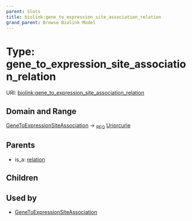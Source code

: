 ```yaml
---
parent: Slots
title: biolink:gene_to_expression_site_association_relation
grand_parent: Browse Biolink Model
---
```


# Type: gene_to_expression_site_association_relation




URI: [biolink:gene_to_expression_site_association_relation](https://w3id.org/biolink/vocab/gene_to_expression_site_association_relation)

## Domain and Range

[GeneToExpressionSiteAssociation](GeneToExpressionSiteAssociation.md) ->  <sub>REQ</sub> [Uriorcurie](types/Uriorcurie.md)

## Parents

 *  is_a: [relation](relation.md)

## Children


## Used by

 * [GeneToExpressionSiteAssociation](GeneToExpressionSiteAssociation.md)

